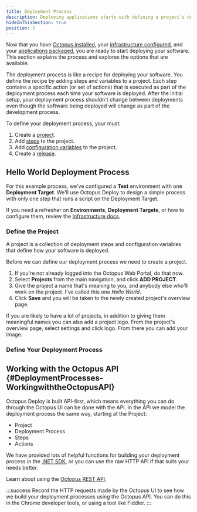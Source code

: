```yaml
---
title: Deployment Process
description: Deploying applications starts with defining a project's deployment process.
hideInThisSection: true
position: 5
---
```


Now that you have [Octopus installed](docs/installation/index.md), your [infrastructure configured](docs/infrastructure/index.md), and your [applications packaged](docs/packaging-applications/index.md), you are ready to start deploying your software. This section explains the process and explores the options that are available.

The deployment process is like a recipe for deploying your software. You define the recipe by adding steps and variables to a project. Each step contains a specific action (or set of actions) that is executed as part of the deployment process each time your software is deployed. After the initial setup, your deployment process shouldn't change between deployments even though the software being deployed will change as part of the development process.

To define your deployment process, your must:

1. Create a [project](docs/deployment-process/projects.md).
1. Add [steps](docs/deployment-process/steps/index.md) to the project.
1. Add [configuration variables](docs/deployment-process/variables/index.md) to the project.
1. Create a [release](docs/deployment-process/releases/index.md).

## Hello World Deployment Process

For this example process, we've configured a **Test** environment with one **Deployment Target**. We'll use Octopus Deploy to design a simple process with only one step that runs a script on the Deployment Target.

If you need a refresher on **Environments**, **Deployment Targets**, or how to configure them, review the [Infrastructure docs](docs/infrastructure/index.md).

### Define the Project

A project is a collection of deployment steps and configuration variables that define how your software is deployed.

Before we can define our deployment process we need to create a project.

1. If you're not already logged into the Octopus Web Portal, do that now.
2. Select **Projects** from the main navigation, and click **ADD PROJECT**.
3. Give the project a name that's meaning to you, and anybody else who'll work on the project. I've called this one *Hello World*.
4. Click **Save** and you will be taken to the newly created project's overview page.

If you are likely to have a lot of projects, in addition to giving them meaningful names you can also add a project logo. From the project's overview page, select settings and click logo. From there you can add your image.

### Define Your Deployment Process



## Working with the Octopus API {#DeploymentProcesses-WorkingwiththeOctopusAPI}

Octopus Deploy is built API-first, which means everything you can do through the Octopus UI can be done with the API. In the API we model the deployment process the same way, starting at the Project:

- Project
- Deployment Process
- Steps
- Actions

We have provided lots of helpful functions for building your deployment process in the [.NET SDK](/docs/api-and-integration/octopus.client.md), or you can use the raw HTTP API if that suits your needs better.

Learn about using the [Octopus REST API](/docs/api-and-integration/api/index.md).

:::success
Record the HTTP requests made by the Octopus UI to see how we build your deployment processes using the Octopus API. You can do this in the Chrome developer tools, or using a tool like Fiddler.
:::
